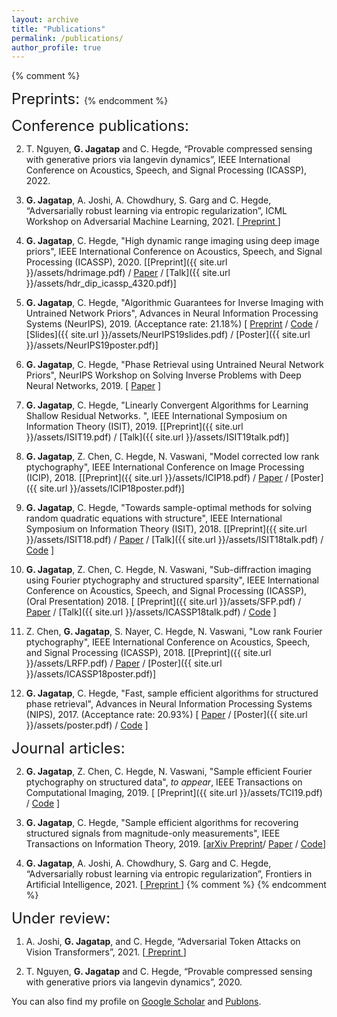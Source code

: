 ```yaml
---
layout: archive
title: "Publications"
permalink: /publications/
author_profile: true
---
```


{% comment %}

<font size="+2"> Preprints: </font>
{% endcomment %}

<font size="+2"> Conference publications: </font>

2. T. Nguyen, **G. Jagatap** and C. Hegde, “Provable compressed sensing with generative priors via langevin dynamics”, IEEE International Conference on Acoustics, Speech, and Signal Processing (ICASSP), 2022.

4. **G. Jagatap**, A. Joshi, A. Chowdhury, S. Garg and C. Hegde, “Adversarially robust learning via entropic regularization”, ICML Workshop on Adversarial Machine Learning, 2021. [<a target="_blank" href='https://arxiv.org/abs/2008.12338'> Preprint </a>]

2. **G. Jagatap**, C. Hegde, "High dynamic range imaging using deep image priors", IEEE International Conference on Acoustics, Speech, and Signal Processing (ICASSP), 2020. [[Preprint]({{ site.url }}/assets/hdrimage.pdf) / [Paper](https://ieeexplore.ieee.org/abstract/document/9054218 ) / [Talk]({{ site.url }}/assets/hdr_dip_icassp_4320.pdf)]

2. **G. Jagatap**, C. Hegde, "Algorithmic Guarantees for Inverse Imaging with Untrained Network Priors", Advances in Neural Information Processing Systems (NeurIPS), 2019. (Acceptance rate: 21.18%) [ <a target="_blank" href= 'https://arxiv.org/abs/1906.08763'>Preprint</a> / <a target="_blank" href='https://github.com/GauriJagatap/invimaging-deeppriors'>Code</a> / [Slides]({{ site.url }}/assets/NeurIPS19slides.pdf) / [Poster]({{ site.url }}/assets/NeurIPS19poster.pdf)]

2. **G. Jagatap**, C. Hegde, "Phase Retrieval using Untrained Neural Network Priors", NeurIPS Workshop on Solving Inverse Problems with Deep Neural Networks, 2019. [ <a target="_blank" href= 'https://openreview.net/forum?id=r1l9n725IH'>Paper</a> ]

1. **G. Jagatap**, C. Hegde, "Linearly Convergent Algorithms for Learning Shallow Residual Networks. ", IEEE International Symposium on Information Theory (ISIT), 2019. [[Preprint]({{ site.url }}/assets/ISIT19.pdf) / [Talk]({{ site.url }}/assets/ISIT19talk.pdf)]


2. **G. Jagatap**, Z. Chen, C. Hegde, N. Vaswani, "Model corrected low rank ptychography",  IEEE International Conference on Image Processing (ICIP), 2018. [[Preprint]({{ site.url }}/assets/ICIP18.pdf) / <a target="_blank" href='https://ieeexplore.ieee.org/document/8451403'>Paper</a> / [Poster]({{ site.url }}/assets/ICIP18poster.pdf)]


3. **G. Jagatap**, C. Hegde, "Towards sample-optimal methods for solving random quadratic equations with structure", IEEE International Symposium on Information Theory (ISIT), 2018. [[Preprint]({{ site.url }}/assets/ISIT18.pdf) / <a target="_blank" href='https://ieeexplore.ieee.org/document/8437770'>Paper</a> / [Talk]({{ site.url }}/assets/ISIT18talk.pdf) / <a target="_blank" href='https://github.com/GauriJagatap/model-copram/tree/trees'>Code</a> ]

4. **G. Jagatap**, Z. Chen, C. Hegde, N. Vaswani, "Sub-diffraction imaging using Fourier ptychography
and structured sparsity", IEEE International Conference on Acoustics, Speech, and Signal Processing (ICASSP), (Oral Presentation) 2018. [ [Preprint]({{ site.url }}/assets/SFP.pdf) / <a target="_blank" href='https://ieeexplore.ieee.org/document/8461302'>Paper</a> / [Talk]({{ site.url }}/assets/ICASSP18talk.pdf) / <a target="_blank" href='https://github.com/GauriJagatap/copram-for-ptycho'>Code</a> ]

5. Z. Chen, **G. Jagatap**, S. Nayer, C. Hegde, N. Vaswani, "Low rank Fourier ptychography", IEEE International Conference on Acoustics, Speech, and Signal Processing (ICASSP), 2018. [[Preprint]({{ site.url }}/assets/LRFP.pdf) / <a target="_blank" href='https://ieeexplore.ieee.org/document/8462480'>Paper</a> / [Poster]({{ site.url }}/assets/ICASSP18poster.pdf)]

6. **G. Jagatap**, C. Hegde, "Fast, sample efficient algorithms for structured phase retrieval", Advances in Neural Information Processing Systems (NIPS), 2017. (Acceptance rate: 20.93%) [ <a target="_blank" href='http://papers.nips.cc/paper/7077-fast-sample-efficient-algorithms-for-structured-phase-retrieval'>Paper</a> / [Poster]({{ site.url }}/assets/poster.pdf) / <a target="_blank" href='https://github.com/GauriJagatap/model-copram'>Code</a> ]



<font size="+2"> Journal articles: </font>

2. **G. Jagatap**, Z. Chen, C. Hegde, N. Vaswani, "Sample efficient Fourier ptychography on structured data", *to appear*,  IEEE Transactions on Computational Imaging, 2019. [ [Preprint]({{ site.url }}/assets/TCI19.pdf) / <a target="_blank" href='https://github.com/GauriJagatap/copram-for-ptycho'>Code</a> ]

3. **G. Jagatap**, C. Hegde, "Sample efficient algorithms for recovering structured signals from magnitude-only measurements", IEEE Transactions on Information Theory, 2019. 
[<a target="_blank" href='https://arxiv.org/abs/1705.06412'>arXiv Preprint</a>/ <a target="_blank" href='https://ieeexplore.ieee.org/abstract/document/8660586'>Paper</a> / <a target="_blank" href='https://github.com/GauriJagatap/model-copram'>Code</a>]

3. **G. Jagatap**, A. Joshi, A. Chowdhury, S. Garg and C. Hegde, “Adversarially robust learning via entropic regularization”, Frontiers in Artificial Intelligence, 2021. [<a target="_blank" href='https://arxiv.org/abs/2008.12338'> Preprint </a>]
{% comment %}
{% endcomment %}

<font size="+2"> Under review: </font>

1. A. Joshi, **G. Jagatap**, and C. Hegde, “Adversarial Token Attacks on Vision Transformers”, 2021. [<a target="_blank" href='https://arxiv.org/abs/2110.04337'> Preprint </a>]

2. T. Nguyen, **G. Jagatap** and C. Hegde, “Provable compressed sensing with generative priors via langevin dynamics”, 2020.

You can also find my profile on <a target="_blank" href='https://scholar.google.com/citations?user=B7-TNaIAAAAJ&hl=en'>Google Scholar</a> and <a target="_blank" href='https://publons.com/researcher/3013655/gauri-jagatap/'>Publons</a>.




